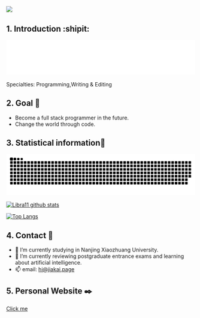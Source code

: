 <a href="https://github.com/real-jiakai">
  <img src="https://img.shields.io/badge/-@real-jiakai-%23181717?style=flat-square&amp;logo=github" style="max-width: 100%;">
</a>

<br/>

## 1. Introduction :shipit:

[![github-profile](https://raw.githubusercontent.com/real-jiakai/real-jiakai/main/assets/hello-im-jaya.svg)](https://www.calligrapher.ai/)

Specialties: Programming,Writing & Editing

## 2. Goal :triangular_flag_on_post:

- Become a full stack programmer in the future.
- Change the world through code.

## 3. Statistical information:scroll:

![](https://raw.githubusercontent.com/real-jiakai/real-jiakai/main/assets/github-contribution-grid-snake.svg)

[![Libra11 github stats](https://github-readme-stats.vercel.app/api?username=real-jiakai&count_private=true&show_icons=true&theme=radical)](https://github.com/real-jiakai)

[![Top Langs](https://github-readme-stats.vercel.app/api/top-langs/?username=real-jiakai&theme=radical)](https://github.com/real-jiakai)


## 4. Contact :email:
- 🔭 I’m currently studying in Nanjing Xiaozhuang University.
- 🌱 I’m currently reviewing postgraduate entrance exams and learning about artificial intelligence.
- 📫 email: hi@jiakai.page

## 5. Personal Website ✒️
[Click me](https://jiakai.page)

